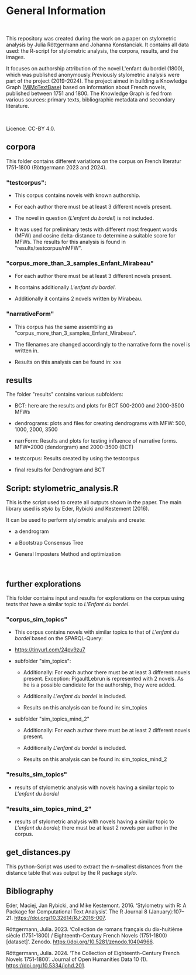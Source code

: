 # General Information

​

This repository was created during the work on a paper on stylometric analysis by Julia Röttgermann and Johanna Konstanciak. It contains all data used: the R-script for stylometric analysis, the corpora, results, and the images.

It focuses on authorship attribution of the novel L'enfant du bordel (1800), which was published anonymously.Previously stylometric analysis were part of the project  (2019-2024). The project aimed in building a Knowledge Graph ([MiMoTextBase](https://data.mimotext.uni-trier.de/wiki/Main_Page "MiMoTextBase")) based on information about French novels, published between 1751 and 1800. The Knowledge Graph is fed from various sources: primary texts, bibliographic metadata and secondary literature.

​

Licence: CC-BY 4.0.

## corpora

This folder contains different variations on the corpus on French literatur 1751-1800 (Röttgermann 2023 and 2024).

### "testcorpus":

* This corpus contains novels with known authorship.&#x20;

* For each author there must be at least 3 different novels present.

* The novel in question (*L'enfant du bordel*) is not included.

* It was used for preliminary tests with different most frequent words (MFW) and cosine delta-distance to determine a suitable score for MFWs. The results for this analysis is found in "results/testcorpus/nMFW".

### "corpus\_more\_than\_3\_samples\_Enfant\_Mirabeau"

* For each author there must be at least 3 different novels present.

* It contains additionally *L'enfant du bordel*.

* Additionally it contains 2 novels written by Mirabeau.

### "narrativeForm"

* This corpus has the same assembling as "corpus\_more\_than\_3\_samples\_Enfant\_Mirabeau".

* The filenames are changed accordingly to the narrative form the novel is written in.

* Results on this analysis can be found in: xxx

## results

The folder "results" contains various subfolders:

* BCT: here are the results and plots for BCT 500-2000 and 2000-3500 MFWs

* dendrograms: plots and files for creating dendrograms with MFW: 500, 1000, 2000, 3500

* narrForm: Results and plots for testing influence of narrative forms. MFW=2000 (dendorgram) and 2000-3500 (BCT)

* testcorpus: Results created by using the testcorpus

* final results for Dendrogram and BCT

## Script: stylometric\_analysis.R

This is the script used to create all outputs shown in the paper. The main library used is *stylo* by Eder, Rybicki and Kestement (2016).

It can be used to perform stylometric analysis and create:

* a dendrogram

* a Bootstrap Consensus Tree

* General Imposters Method and optimization

​

## further explorations

This folder contains input and results for explorations on the corpus using texts that have a similar topic to *L'Enfant du bordel*.

### "corpus\_sim\_topics"

* This corpus contains novels with similar topics to that of *L'enfant du bordel* based on the SPARQL-Query:

* &#x20;<https://tinyurl.com/24pv9zu7>

* subfolder "sim\_topics":

  * Additionally: For each author there must be at least 3 different novels present. Exception: PigaultLebrun is represented with 2 novels. As he is a possible candidate for the authorship, they were added.

  * Additionally *L'enfant du bordel* is included.

  * Results on this analysis can be found in: sim\_topics

* subfolder  "sim\_topics\_mind\_2"

  * Additionally: For each author there must be at least 2 different novels present.

  * Additionally *L'enfant du bordel* is included.

  * Results on this analysis can be found in: sim\_topics\_mind\_2

### "results\_sim\_topics"

* results of stylometric analysis with novels having a similar topic to *L'enfant du bordel*

### "results\_sim\_topics\_mind\_2"

* results of stylometric analysis with novels having a similar topic to *L'enfant du bordel;​* there must be at least 2 novels per author in the corpus.

## get_distances.py

This python-Script was used to extract the n-smallest distances from the distance table that was output by the R package *stylo*.

## Bibliography

Eder, Maciej, Jan Rybicki, and Mike Kestemont. 2016. ‘Stylometry with R: A Package for Computational Text Analysis’. The R Journal 8 (January):107–21. <https://doi.org/10.32614/RJ-2016-007>.

Röttgermann, Julia. 2023. ‘Collection de romans français du dix-huitième siècle (1751-1800) / Eighteenth-Century French Novels (1751-1800)  \[dataset]’. Zenodo. <https://doi.org/10.5281/zenodo.10404966>.

Röttgermann, Julia. 2024. ‘The Collection of Eighteenth-Century French Novels 1751-1800’. Journal of Open Humanities Data 10 (1). <https://doi.org/10.5334/johd.201>.
